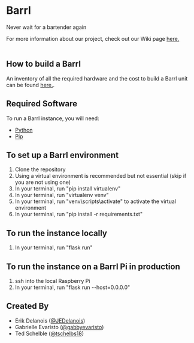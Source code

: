 # Barrl
Never wait for a bartender again <br/>

For more information about our project, check out our Wiki page [here.](https://github.com/tschelbs18/barrl/wiki)
<br/> <br/>

## How to build a Barrl
An inventory of all the required hardware and the cost to build a Barrl unit can be found [here.](https://docs.google.com/spreadsheets/u/1/d/1oeld_4YFFCOyfyVn-yoKrc7Vv1LyA8GUgOt9WdFAWWM/edit#gid=0).

## Required Software
To run a Barrl instance, you will need:
- [Python](https://www.python.org/downloads/)
- [Pip](https://pip.pypa.io/en/stable/installing/)

## To set up a Barrl environment
1. Clone the repository
2. Using a virtual environment is recommended but not essential (skip if you are not using one)
  1. In your terminal, run "pip install virtualenv"
  2. In your terminal, run "virtualenv venv"
  3. In your terminal, run "venv\\scripts\\activate" to activate the virtual environment
3. In your terminal, run "pip install -r requirements.txt"

## To run the instance locally
1. In your terminal, run "flask run"

## To run the instance on a Barrl Pi in production
1. ssh into the local Raspberry Pi
2. In your terminal, run "flask run --host=0.0.0.0"

## Created By
- Erik Delanois ([@JEDelanois](https://github.com/@JEDelanois))
- Gabrielle Evaristo ([@gabbyevaristo](https://github.com/gabbyevaristo))
- Ted Schelble ([@tschelbs18](https://github.com/tschelbs18))
